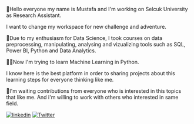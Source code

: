 :man:Hello everyone my name is Mustafa and I'm working on Selcuk University as Research Assistant. 

I want to change my workspace for new challenge and adventure.

:1st_place_medal:Due to my enthusiasm for Data Science, I took courses on data preprocessing, manipulating, analysing and vizualizing tools such as SQL, Power BI, Python and Data Analytics.

:technologist:Now I'm trying to learn Machine Learning in Python. 

I know here is the best platform in order to sharing projects about this learning steps for everyone thinking like me.

:mega:I'm waiting contributions from everyone who is interested in this topics that like me. And i'm willing to work with others who interested in same field.

[![linkedin](https://img.shields.io/badge/Linkedin-000000?style=for-the-badge&logo=Linkedin&logoColor=white)](https://www.linkedin.com/in/mustafa1ay/)
                                                                                    [![Twitter](https://img.shields.io/badge/Twitter-1DA1F2?style=for-the-badge&logo=twitter&logoColor=white)](https://twitter.com/mustafa1ay)

